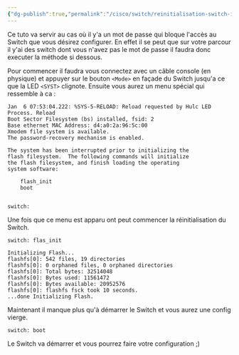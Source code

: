 ```yaml
---
{"dg-publish":true,"permalink":"/cisco/switch/reinitialisation-switch-ios/"}
---
```


Ce tuto va servir au cas où il y'a un mot de passe qui bloque l'accès au Switch que vous désirez configurer. En effet il se peut que sur votre parcour il y'ai des switch dont vous n'avez pas le mot de passe il faudra donc executer la méthode si dessous.

Pour commencer il faudra vous connectez avec un câble console (en physique) et appuyer sur le bouton `<Mode>` en façade du Switch jusqu'a ce que la LED `<SYST>` clignote. 
Ensuite vous aurez un menu spécial qui ressemble à ca : 

```IOS
Jan  6 07:53:04.222: %SYS-5-RELOAD: Reload requested by Hulc LED Process. Reload
Boot Sector Filesystem (bs) installed, fsid: 2
Base ethernet MAC Address: d4:a0:2a:96:5c:00
Xmodem file system is available.
The password-recovery mechanism is enabled.

The system has been interrupted prior to initializing the
flash filesystem.  The following commands will initialize
the flash filesystem, and finish loading the operating
system software:

    flash_init
    boot


switch:  
```

Une fois que ce menu est apparu ont peut commencer la réinitialisation du Switch.
```IOS
switch: flas_init

Initializing Flash...
flashfs[0]: 542 files, 19 directories
flashfs[0]: 0 orphaned files, 0 orphaned directories
flashfs[0]: Total bytes: 32514048
flashfs[0]: Bytes used: 11561472
flashfs[0]: Bytes available: 20952576
flashfs[0]: flashfs fsck took 10 seconds.
...done Initializing Flash.
```

Maintenant il manque plus qu'à démarrer le Switch et vous aurez une config vierge.
```IOS
switch: boot   
```

Le Switch va démarrer et vous pourrez faire votre configuration ;)